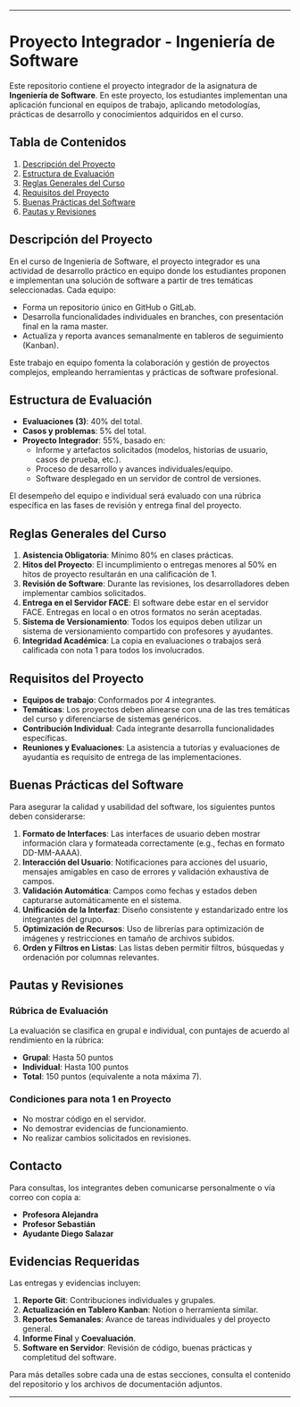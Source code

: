 
---

# Proyecto Integrador - Ingeniería de Software

Este repositorio contiene el proyecto integrador de la asignatura de **Ingeniería de Software**. En este proyecto, los estudiantes implementan 
una aplicación funcional en equipos de trabajo, aplicando metodologías, prácticas de desarrollo y conocimientos adquiridos en el curso. 

## Tabla de Contenidos
1. [Descripción del Proyecto](#descripción-del-proyecto)
2. [Estructura de Evaluación](#estructura-de-evaluación)
3. [Reglas Generales del Curso](#reglas-generales-del-curso)
4. [Requisitos del Proyecto](#requisitos-del-proyecto)
5. [Buenas Prácticas del Software](#buenas-prácticas-del-software)
6. [Pautas y Revisiones](#pautas-y-revisiones)

## Descripción del Proyecto
En el curso de Ingeniería de Software, el proyecto integrador es una actividad de desarrollo práctico en equipo donde los estudiantes proponen e 
implementan una solución de software a partir de tres temáticas seleccionadas. Cada equipo:
- Forma un repositorio único en GitHub o GitLab.
- Desarrolla funcionalidades individuales en branches, con presentación final en la rama master.
- Actualiza y reporta avances semanalmente en tableros de seguimiento (Kanban).
  
Este trabajo en equipo fomenta la colaboración y gestión de proyectos complejos, empleando herramientas y prácticas de software profesional.

## Estructura de Evaluación
- **Evaluaciones (3)**: 40% del total.
- **Casos y problemas**: 5% del total.
- **Proyecto Integrador**: 55%, basado en:
  - Informe y artefactos solicitados (modelos, historias de usuario, casos de prueba, etc.).
  - Proceso de desarrollo y avances individuales/equipo.
  - Software desplegado en un servidor de control de versiones.
  
El desempeño del equipo e individual será evaluado con una rúbrica específica en las fases de revisión y entrega final del proyecto.

## Reglas Generales del Curso
1. **Asistencia Obligatoria**: Mínimo 80% en clases prácticas.
2. **Hitos del Proyecto**: El incumplimiento o entregas menores al 50% en hitos de proyecto resultarán en una calificación de 1.
3. **Revisión de Software**: Durante las revisiones, los desarrolladores deben implementar cambios solicitados.
4. **Entrega en el Servidor FACE**: El software debe estar en el servidor FACE. Entregas en local o en otros formatos no serán aceptadas.
5. **Sistema de Versionamiento**: Todos los equipos deben utilizar un sistema de versionamiento compartido con profesores y ayudantes.
6. **Integridad Académica**: La copia en evaluaciones o trabajos será calificada con nota 1 para todos los involucrados.
  
## Requisitos del Proyecto
- **Equipos de trabajo**: Conformados por 4 integrantes.
- **Temáticas**: Los proyectos deben alinearse con una de las tres temáticas del curso y diferenciarse de sistemas genéricos.
- **Contribución Individual**: Cada integrante desarrolla funcionalidades específicas.
- **Reuniones y Evaluaciones**: La asistencia a tutorías y evaluaciones de ayudantía es requisito de entrega de las implementaciones.

## Buenas Prácticas del Software
Para asegurar la calidad y usabilidad del software, los siguientes puntos deben considerarse:

1. **Formato de Interfaces**: Las interfaces de usuario deben mostrar información clara y formateada correctamente (e.g., fechas en formato DD-MM-AAAA).
2. **Interacción del Usuario**: Notificaciones para acciones del usuario, mensajes amigables en caso de errores y validación exhaustiva de campos.
3. **Validación Automática**: Campos como fechas y estados deben capturarse automáticamente en el sistema.
4. **Unificación de la Interfaz**: Diseño consistente y estandarizado entre los integrantes del grupo.
5. **Optimización de Recursos**: Uso de librerías para optimización de imágenes y restricciones en tamaño de archivos subidos.
6. **Orden y Filtros en Listas**: Las listas deben permitir filtros, búsquedas y ordenación por columnas relevantes.

## Pautas y Revisiones
### Rúbrica de Evaluación
La evaluación se clasifica en grupal e individual, con puntajes de acuerdo al rendimiento en la rúbrica:
- **Grupal**: Hasta 50 puntos
- **Individual**: Hasta 100 puntos
- **Total**: 150 puntos (equivalente a nota máxima 7).

### Condiciones para nota 1 en Proyecto
- No mostrar código en el servidor.
- No demostrar evidencias de funcionamiento.
- No realizar cambios solicitados en revisiones.
  
## Contacto
Para consultas, los integrantes deben comunicarse personalmente o vía correo con copia a:
- **Profesora Alejandra**
- **Profesor Sebastián**
- **Ayudante Diego Salazar**

## Evidencias Requeridas
Las entregas y evidencias incluyen:
1. **Reporte Git**: Contribuciones individuales y grupales.
2. **Actualización en Tablero Kanban**: Notion o herramienta similar.
3. **Reportes Semanales**: Avance de tareas individuales y del proyecto general.
4. **Informe Final** y **Coevaluación**.
5. **Software en Servidor**: Revisión de código, buenas prácticas y completitud del software.

Para más detalles sobre cada una de estas secciones, consulta el contenido del repositorio y los archivos de documentación adjuntos.

---
